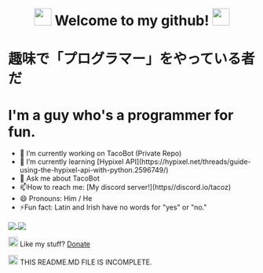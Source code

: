 <div align="center">
  <h1>
    <img
      src="https://cdn.discordapp.com/emojis/743099804279898143.gif?v=1"
      width="35px"
    />
    Welcome to my github!
    <img
      src="https://cdn.discordapp.com/emojis/743099804279898143.gif?v=1"
      width="35px"
    />
  </h1>
</div>

<h1>趣味で「プログラマー」をやっている者だ</h1> 
<h1>I'm a guy who's a programmer for fun.</h1>

<ul>
    <li>🔭 I’m currently working on TacoBot (Private Repo)</li>
    <li>🌱 I’m currently learning [Hypixel API](https://hypixel.net/threads/guide-using-the-hypixel-api-with-python.2596749/)</li>
    <li>💬 Ask me about TacoBot</li>
    <li>📫How to reach me: [My discord server!](https//discord.io/tacoz)</li>
    <li>😄 Pronouns: Him / He</li>
    <li>⚡Fun fact: Latin and Irish have no words for "yes" or "no."</li>
</ul>

  <a href="">
    <img
      align="center"
      src="https://github-readme-stats.vercel.app/api?username=nottacoz&count_private=true&include_all_commits=true&show_icons=true&theme=chartreuse-dark"
    />
  </a>
  <a href="">
    <img
      align="center"
      src="https://github-readme-stats.vercel.app/api/top-langs/?username=nottacoz&layout=compact&theme=chartreuse-dark"
    />
  </a>

  <img
    src="https://ibsintelligence.com/wp-content/uploads/2020/05/pp_v_rgb.png"
    width="20px"
  />
  Like my stuff? [Donate](https://ko-fi.com/tacoz)

  <img
    src="https://media.tenor.com/images/ef1cfa38bfa0d9d01fa77d3166dfa9a9/tenor.gif"
    width="20px"
  />
  THIS README.MD FILE IS INCOMPLETE.

  <!--
NotTacoz 2020 DO NOT USE / DISTRUBUTE
--></h1>
